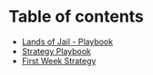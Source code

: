 # Table of contents

* [Lands of Jail - Playbook](README.md)
* [Strategy Playbook](<README (1).md>)
* [First Week Strategy](first-week-strategy.md)
